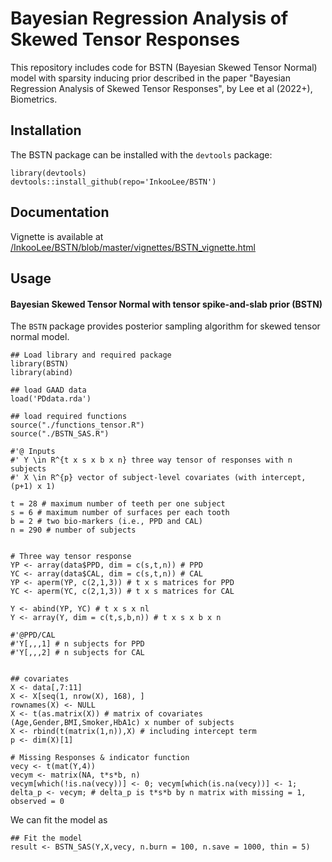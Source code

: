 # Bayesian Regression Analysis of Skewed Tensor Responses

This repository includes code for BSTN (Bayesian Skewed Tensor Normal) model with sparsity inducing prior described in the paper "Bayesian Regression Analysis of Skewed Tensor Responses", by Lee et al (2022+), Biometrics.

## Installation

The BSTN package can be installed with the `devtools` package:
  
  ```{r, eval = FALSE}
library(devtools) 
devtools::install_github(repo='InkooLee/BSTN')
```
## Documentation

Vignette is available at [/InkooLee/BSTN/blob/master/vignettes/BSTN_vignette.html](http://htmlpreview.github.io/?https://github.com/InkooLee/BSTN/blob/master/vignettes/BSTN_vignette.html)

## Usage

#### Bayesian Skewed Tensor Normal with tensor spike-and-slab prior (BSTN)

The `BSTN` package provides posterior sampling algorithm for skewed tensor normal model. 

  
  ```{r, eval = FALSE}
## Load library and required package
library(BSTN)
library(abind)

## load GAAD data
load('PDdata.rda')

## load required functions
source("./functions_tensor.R")
source("./BSTN_SAS.R")

#'@ Inputs
#' Y \in R^{t x s x b x n} three way tensor of responses with n subjects
#' X \in R^{p} vector of subject-level covariates (with intercept, (p+1) x 1)

t = 28 # maximum number of teeth per one subject
s = 6 # maximum number of surfaces per each tooth
b = 2 # two bio-markers (i.e., PPD and CAL)
n = 290 # number of subjects


# Three way tensor response
YP <- array(data$PPD, dim = c(s,t,n)) # PPD
YC <- array(data$CAL, dim = c(s,t,n)) # CAL
YP <- aperm(YP, c(2,1,3)) # t x s matrices for PPD
YC <- aperm(YC, c(2,1,3)) # t x s matrices for CAL

Y <- abind(YP, YC) # t x s x nl
Y <- array(Y, dim = c(t,s,b,n)) # t x s x b x n

#'@PPD/CAL
#'Y[,,,1] # n subjects for PPD
#'Y[,,,2] # n subjects for CAL


## covariates
X <- data[,7:11]
X <- X[seq(1, nrow(X), 168), ]
rownames(X) <- NULL
X <- t(as.matrix(X)) # matrix of covariates (Age,Gender,BMI,Smoker,HbA1c) x number of subjects
X <- rbind(t(matrix(1,n)),X) # including intercept term
p <- dim(X)[1]

# Missing Responses & indicator function
vecy <- t(mat(Y,4))
vecym <- matrix(NA, t*s*b, n)
vecym[which(!is.na(vecy))] <- 0; vecym[which(is.na(vecy))] <- 1; delta_p <- vecym; # delta_p is t*s*b by n matrix with missing = 1, observed = 0
```

We can fit the model as 

```{r, eval = FALSE}
## Fit the model
result <- BSTN_SAS(Y,X,vecy, n.burn = 100, n.save = 1000, thin = 5)
```


